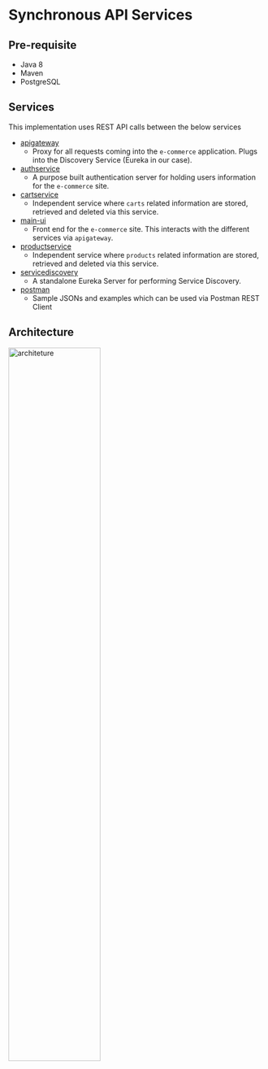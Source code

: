 # Synchronous API Services

## Pre-requisite
- Java 8
- Maven
- PostgreSQL

## Services
This implementation uses REST API calls between the below services
- [apigateway](/apigateway)
   - Proxy for all requests coming into the `e-commerce` application. Plugs into the Discovery Service (Eureka in our case).
- [authservice](/authservice) 
   - A purpose built authentication server for holding users information for the `e-commerce` site.
- [cartservice](/cartservice) 
   - Independent service where `carts` related information are stored, retrieved and deleted via this service.
- [main-ui](/main-ui)
   - Front end for the `e-commerce` site. This interacts with the different services via `apigateway`.
- [productservice](/productservice)
   - Independent service where `products` related information are stored, retrieved and deleted via this service.
- [servicediscovery](/servicediscovery) 
   - A standalone Eureka Server for performing Service Discovery.
- [postman](/postman) 
   - Sample JSONs and examples which can be used via Postman REST Client

## Architecture
<img src="/architecture/architecture.png" style="width: 60%" alt="architeture" />
